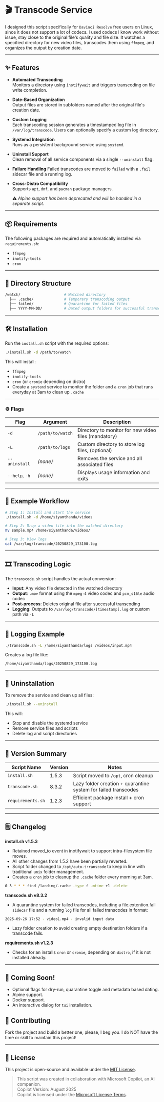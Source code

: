 
# 🎬 Transcode Service

 I designed this script specifically for `Davinci Resolve` free users on Linux, since it does not support a lot of codecs. I used codecs I know work without issue, stay close to the original file's quality and file size. 
 It watches a specified directory for new video files, transcodes them using `ffmpeg`, and organizes the output by creation date.

---

## ✨ Features

- **Automated Transcoding**  
  Monitors a directory using `inotifywait` and triggers transcoding on file write completion.

- **Date-Based Organization**  
  Output files are stored in subfolders named after the original file's creation date.  

- **Custom Logging**  
  Each transcoding session generates a timestamped log file in `/var/log/transcode`. Users can optionally specify a custom log directory.

- **Systemd Integration**  
  Runs as a persistent background service using `systemd`.

- **Uninstall Support**  
  Clean removal of all service components via a single `--uninstall` flag.

- **Failure Handling**
  Failed transcodes are moved to `failed` with a `.fail` sidecar file and a running log.

- **Cross-Distro Compatibility**  
  Supports `apt`, `dnf`, and `pacman` package managers.

  ⚠️ *Alpine support has been deprecated and will be handled in a separate script.*

---

## 📦 Requirements

The following packages are required and automatically installed via `requirements.sh`:

- `ffmpeg`
- `inotify-tools`
- `cron`

---

## 📂 Directory Structure  

```bash
/watch/                    # Watched directory
  ├── .cache/              # Temporary transcoding output
  ├── failed/              # Quarantine for failed files
  ├── YYYY-MM-DD/          # Dated output folders for successful transcodes
```

---
## 🛠 Installation

Run the `install.sh` script with the required options:

```bash
./install.sh -d /path/to/watch
```
This will install:
- `ffmpeg`
- `inotify-tools`
- `cron` (or `cronie` depending on distro)
- Create a `systemd` service to monitor the folder and a `cron` job that runs everyday at 3am to clean up `.cache`

---

### ⚙️ Flags

| Flag            | Argument         | Description                                                  |
|-----------------|------------------|--------------------------------------------------------------|
| `-d`            | `/path/to/watch` | Directory to monitor for new video files (mandatory)         |
| `-L`            | `/path/to/logs`  | Custom directory to store log files, (optional)              |
| `--uninstall`   | *(none)*         | Removes the service and all associated files                 |
| `--help`, `-h`  | *(none)*         | Displays usage information and exits                         |

---

## 🧪 Example Workflow

```bash
# Step 1: Install and start the service
./install.sh -d /home/siyamthanda/videos

# Step 2: Drop a video file into the watched directory
mv sample.mp4 /home/siyamthanda/videos/

# Step 3: View logs
cat /var/log/transcode/20250829_173100.log
```

---

## 🎞 Transcoding Logic

The `transcode.sh` script handles the actual conversion:

- **Input**: Any video file detected in the watched directory  
- **Output**: `.mov` format using the `mpeg-4` video codec and `pcm_s16le` audio codec 
- **Post-process**: Deletes original file after successful transcoding  
- **Logging**: Outputs to `/var/log/transcode/[timestamp].log` or custom path via `-L`

---

## 📁 Logging Example

```bash
./transcode.sh -L /home/siyamthanda/logs /videos/input.mp4
```

Creates a log file like:

```
/home/siyamthanda/logs/20250829_173100.log
```

---


## 🔧 Uninstallation

To remove the service and clean up all files:

```bash
./install.sh --uninstall
```

This will:
- Stop and disable the systemd service
- Remove service files and scripts
- Delete log and script directories

---


## 📄 Version Summary

| Script Name      | Version | Notes                                                         |
|------------------|---------|---------------------------------------------------------------|
| `install.sh`     | 1.5.3   | Script moved to `/opt`, cron cleanup                          |
| `transcode.sh`   | 8.3.2   | Lazy folder creation + quarantine system for failed transcodes|
| `requirements.sh`| 1.2.3   | Efficient package install + cron support                      |

---

## 🗒️ Changelog

 **install.sh v1.5.3**
 - Retained moved_to event in inotifywait to support intra-filesystem file moves.
 - All other changes from 1.5.2 have been partially reverted.
 - Script folder changed to `/opt/auto-trranscode` to keep in line with traditional `unix` folder management.
 - Creates a `cron` job to cleanup the `.cache` folder every morning at 3am.
 ```bash
 0 3 * * * find /landing/.cache -type f -mtime +1 -delete
```
 
 **transcode.sh v8.3.2**

 - A quarantine system for failed transcodes, including a file.extention.fail `sidecar` file and a running `log` file for all failed transcodes in format:  
 ```bash
 2025-09-26 17:52 - video1.mp4 - invalid input data
 ```
 - Lazy folder creation to avoid creating empty destination folders if a transcode fails.

 **requirements.sh v1.2.3**
  - Checks for an installs `cron` or `cronie`, depending on `distro`, if it is not installed already.
---

## 🧰 Coming Soon! ##

- Optional flags for dry-run, quarantine toggle and metadata based dating.
- Alpine support.
- Docker support.
- An interactive dialog for `tui` installation.


## 🤝 Contributing

Fork the project and build a better one, please, I beg you. I do NOT have the time or skill to maintain this project!

---

## 📜 License

This project is open-source and available under the [MIT License](LICENSE).

> This script was created in collaboration with Microsoft Copilot, an AI companion.  
> Copilot Version: August 2025  
> Copilot is licensed under the [Microsoft License Terms](https://aka.ms/copilotlicense).
